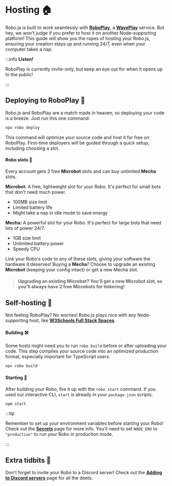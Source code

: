 # Hosting 🏠

Robo.js is built to work seamlessly with **[RoboPlay](https://roboplay.dev)**, a **[WavePlay](https://waveplay.com)** service. But hey, we won't judge if you prefer to host it on another Node-supporting platform! This guide will show you the ropes of hosting your Robo.js, ensuring your creation stays up and running 24/7, even when your computer takes a nap.

:::info **Listen!** 

RoboPlay is currently invite-only, but keep an eye out for when it opens up to the public!

:::

## Deploying to RoboPlay 🚀

Robo.js and RoboPlay are a match made in heaven, so deploying your code is a breeze. Just run this one command:

```bash
npx robo deploy
```

This command will optimize your source code and host it for free on RoboPlay. First-time deployers will be guided through a quick setup, including choosing a slot.

#### Robo slots 🎰

Every account gets 2 free **Microbot** slots and can buy unlimited **Mecha** slots.

**Microbot:** A free, lightweight slot for your Robo. It's perfect for small bots that don't need much power.
- 100MB size limit
- Limited battery life
- Might take a nap in idle mode to save energy

**Mecha:** A powerful slot for your Robo. It's perfect for large bots that need lots of power 24/7.
- 1GB size limit
- Unlimited battery power
- Speedy CPU

Link your Robo's code to any of these slots, giving your software the hardware it deserves! Buying a **Mecha**? Choose to upgrade an existing **Microbot** (keeping your config intact) or get a new Mecha slot.

> #### Upgrading an existing Microbot? You'll get a new Microbot slot, so you'll always have 2 free Microbots for tinkering!

## Self-hosting 🏢

Not feeling RoboPlay? No worries! Robo.js plays nice with any Node-supporting host, like **[W3Schools Full Stack Spaces](https://www.w3schools.com/spaces)**.

#### Building 🛠️

Some hosts might need you to run `robo build` before or after uploading your code. This step compiles your source code into an optimized production format, especially important for TypeScript users.

```bash
npx robo build
```

#### Starting 🏁

After building your Robo, fire it up with the `robo start` command. If you used our interactive CLI, `start` is already in your `package.json` scripts:

```bash
npm start
```

:::tip

Remember to set up your environment variables before starting your Robo! Check out the **[Secrets](/docs/basics/secrets)** page for more info. You'll need to set `NODE_ENV` to `"production"` to run your Robo in production mode.

:::

## Extra tidbits 📌

Don't forget to invite your Robo to a Discord server! Check out the **[Adding to Discord servers](/docs/adding-to-server)** page for all the deets.
